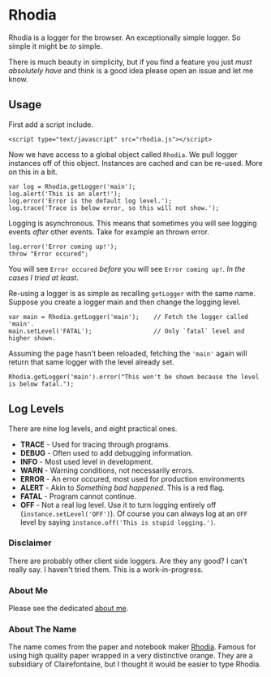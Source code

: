 # Rhodia

Rhodia is a logger for the browser. An exceptionally simple logger. So simple it might be *to* simple.

There is much beauty in simplicity, but if you find a feature you just *must absolutely have* and think is a good idea please open an issue and let me know.

## Usage

First add a script include.

    <script type="text/javascript" src="rhodia.js"></script>

Now we have access to a global object called `Rhodia`. We pull logger instances off of this object. Instances are cached and can be re-used. More on this in a bit.

    var log = Rhodia.getLogger('main');
    log.alert('This is an alert!');
    log.error('Error is the default log level.');
    log.trace('Trace is below error, so this will not show.');

Logging is asynchronous. This means that sometimes you will see logging events *after* other events. Take for example an thrown error.

    log.error('Error coming up!');
    throw "Error occured";

You will see `Error occured` *before* you will see `Error coming up!`. *In the cases I tried at least*.

Re-using a logger is as simple as recalling `getLogger` with the same name. Suppose you create a logger main and then change the logging level.

    var main = Rhodia.getLogger('main');    // Fetch the logger called 'main'.
    main.setLevel('FATAL');                 // Only `fatal` level and higher shown.

Assuming the page hasn't been reloaded, fetching the `'main'` again will return that same logger with the level already set.

    Rhodia.getLogger('main').error("This won't be shown because the level is below fatal.");

## Log Levels

There are nine log levels, and eight practical ones.

* **TRACE** - Used for tracing through programs.
* **DEBUG** - Often used to add debugging information.
* **INFO** - Most used level in development.
* **WARN** - Warning conditions, not necessarily errors.
* **ERROR** - An error occured, most used for production environments
* **ALERT** - Akin to *Something bad happened*. This is a red flag.
* **FATAL** - Program cannot continue.
* **OFF** - Not a real log level. Use it to turn logging entirely off (`instance.setLevel('OFF')`). Of course you can always log at an `OFF` level by saying `instance.off('This is stupid logging.')`.

### Disclaimer

There are probably other client side loggers. Are they any good? I can't really say. I haven't tried them. This is a work-in-progress.

### About Me

Please see the dedicated [about me](http://joshuakehn.com/colophon/).

### About The Name

The name comes from the paper and notebook maker [Rhodia](http://rhodiapads.com/). Famous for using high quality paper wrapped in a very distinctive orange. They are a subsidiary of Clairefontaine, but I thought it would be easier to type Rhodia.